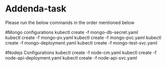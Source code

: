 # Addenda-task
Please run the below commands in the order mentioned below

#Mongo configurations
kubectl create -f mongo-db-secret.yaml     
kubectl create -f mongo-pv.yaml
kubectl create -f mongo-pvc.yaml
kubectl create -f mongo-deployment.yaml
kubectl create -f mongo-test-svc.yaml


#Nodejs Configurations
kubectl create -f node-cm.yaml
kubectl create -f node-api-deployment.yaml
kubectl create -f node-api-svc.yaml


